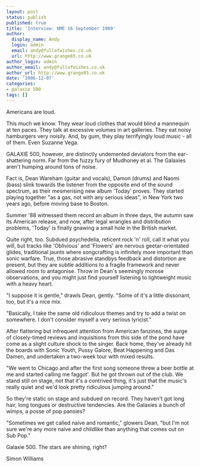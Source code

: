 ```yaml
---
layout: post
status: publish
published: true
title: 'Interview: NME 16 September 1989'
author:
  display_name: Andy
  login: admin
  email: andy@fullofwishes.co.uk
  url: http://www.grange85.co.uk
author_login: admin
author_email: andy@fullofwishes.co.uk
author_url: http://www.grange85.co.uk
date: '2006-12-07'
categories:
- galaxie 500
tags: []
---
```

<p>Americans are loud.</p>
<p>This much we know. They wear loud clothes that would blind a mannequin at ten paces. They talk at excessive volumes in art galleries. They eat noisy hamburgers very noisily. And, by gum, they play terrifyingly loud music - all of them. Even Suzanne Vega.</p>
<p>GALAXIE 500, however, are distinctly undemented deviators from the ear-shattering norm. Far from the fuzzy fury of Mudhoney et al. The Galaxies aren't humping around tons of noise.</p>
<p>Fact is, Dean Wareham (guitar and vocals), Damon (drums) and Naomi (bass) slink towards the listener from the opposite end of the sound spectrum, as their mesmerising new album 'Today' proves. They started playing together "as a gas, not with any serious ideas", in New York two years ago, before moving base to Boston.</p>
<p>Summer '88 witnessed them record an album in three days, the autumn saw its American release, and now, after legal wrangles and distribution problems, 'Today' is finally gnawing a small hole in the British market.</p>
<p>Quite right, too. Subdued psychedelia, reticent rock 'n' roll, call it what you will, but tracks like 'Oblivious' and 'Flowers' are nervous geetar-orientated glides, traditional jaunts where songcrafting is infinitely more important than sonic warfare. True, those abrasive standbys feedback and distortion are present, but they are subtle additions to a fragile framework and never allowed room to antagonise. Throw in Dean's seemingly morose observations, and you might just find yourself listening to lightweight music with a heavy heart.</p>
<p>"I suppose it is gentle," drawls Dean, gently. "Some of it's a little dissonant, too, but it's a nice mix.</p>
<p>"Basically, I take the same old ridiculous themes and try to add a twist on somewhere. I don't consider myself a very serious lyricist."</p>
<p>After flattering but infrequent attention from American fanzines, the surge of closely-timed reviews and inquisitions from this side of the pond have come as a slight culture shock to the singer. Back home, they've already hit the boards with Sonic Youth, Pussy Galore, Beat Happening and Das Damen, and undertaken a two-week tour with mixed results.</p>
<p>"We went to Chicago and after the first song someone threw a beer bottle at me and started calling me faggot'. But he got thrown out of the club. We stand still on stage, not that it's a contrived thing, it's just that the music's really quiet and we'd look pretty ridiculous jumping around."</p>
<p>So they're static on stage and subdued on record. They haven't got long hair, long tongues or destructive tendencies. Are the Galaxies a bunch of wimps, a posse of pop pansies?</p>
<p>"Sometimes we get called naive and romantic," glowers Dean, "but I'm not sure we're any more naive and childlike than anything that comes out on Sub Pop."</p>
<p>Galaxie 500. The stars are shining, right?</p>
<p>Simon Williams</p>
